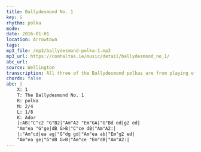 ```yaml
---
title: Ballydesmond No. 1
key: G
rhythm: polka
mode: 
date: 2016-01-01
location: Arrowtown
tags: 
mp3_file: /mp3/ballydesmond-polka-1.mp3
mp3_url: https://comhaltas.ie/music/detail/ballydesmond_no_1/
abc_url: 
source: Wellington
transcription: All three of the Ballydesmond polkas are from playing of Denis Murphy and
chords: false
abc: |
    X: 1
    T: The Ballydesmond No. 1
    R: polka
    M: 2/4
    L: 1/8
    K: Ador
    |:AB|"C"c2 "G"B2|"Am"A2 "Em"GA|"G"Bd ed|g2 ed|
    "Am"ea "G"ge|dB G>B|"C"ce dB|"Am"A2:|
    |:"Am"cd|ea ag|"G"dg gd|"Am"ea ab|"Em"g2 ed|
    "Am"ea ge|"G"dB G>B|"Am"ce "Em"dB|"Am"A2:|
---
```


